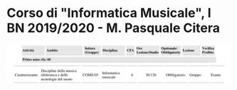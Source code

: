Corso di "Informatica Musicale", I BN 2019/2020 - M. Pasquale Citera
========

<img src="https://github.com/SMERM/BN-Velitchkova/blob/master/Programma%20di%20studi/intestazione.jpeg" width="1000">

<img src="https://github.com/SMERM/BN-Velitchkova/blob/master/Programma%20di%20studi/informatica_IBN.jpeg" width="1000">

